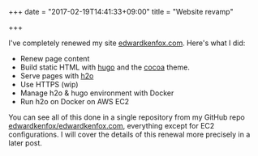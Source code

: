 +++
date = "2017-02-19T14:41:33+09:00"
title = "Website revamp"

+++

I've completely renewed my site [edwardkenfox.com](http://edwardkenfox.com). Here's what I did:

- Renew page content
- Build static HTML with [hugo](https://gohugo.io/) and the [cocoa](http://themes.gohugo.io/cocoa/) theme.
- Serve pages with [h2o](https://h2o.examp1e.net)
- Use HTTPS (wip)
- Manage h2o & hugo environment with Docker
- Run h2o on Docker on AWS EC2

You can see all of this done in a single repository from my GitHub repo [edwardkenfox/edwardkenfox.com](https://github.com/edwardkenfox/edwardkenfox.com), everything except for EC2 configurations. I will cover the details of this renewal more precisely in a later post.

